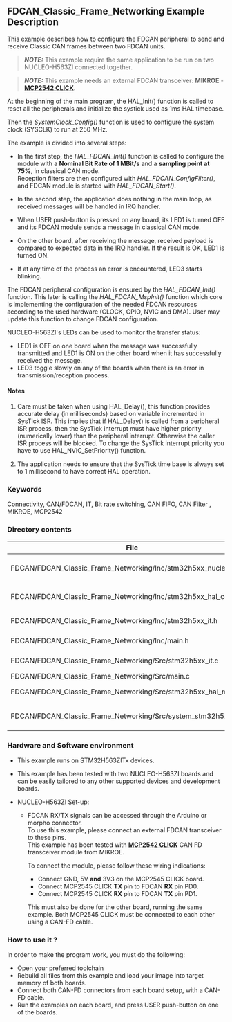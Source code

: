 ## <b>FDCAN_Classic_Frame_Networking Example Description</b>

This example describes how to configure the FDCAN peripheral to send and receive Classic CAN frames between two FDCAN units.

> **_NOTE:_**  This example require the same application to be run on two NUCLEO-H563ZI connected together.

> **_NOTE:_**  This example needs an external FDCAN transceiver: **MIKROE** - [**MCP2542 CLICK**](https://www.mikroe.com/mcp2542-click).

At the beginning of the main program, the HAL_Init() function is called to reset
all the peripherals and initialize the systick used as 1ms HAL timebase.

Then the *SystemClock_Config()* function is used to configure the system clock (SYSCLK) to run at 250 MHz.

The example is divided into several steps:<br>

  - In the first step, the *HAL_FDCAN_Init()* function is called to configure the module with a **Nominal Bit Rate of 1 MBit/s** and a **sampling point at 75%**, in classical CAN mode.<br>
    Reception filters are then configured with *HAL_FDCAN_ConfigFilter()*, and FDCAN module is started with *HAL_FDCAN_Start()*.<br>
  - In the second step, the application does nothing in the main loop, as received messages will be handled in IRQ handler.<br>

  - When USER push-button is pressed on any board, its LED1 is turned OFF and its FDCAN module sends a message in classical CAN mode.
  - On the other board, after receiving the message, received payload is compared to expected data in the IRQ handler. If the result is OK, LED1 is turned ON.

  - If at any time of the process an error is encountered, LED3 starts blinking.

The FDCAN peripheral configuration is ensured by the *HAL_FDCAN_Init()* function.
This later is calling the *HAL_FDCAN_MspInit()* function which core is implementing
the configuration of the needed FDCAN resources according to the used hardware (CLOCK, GPIO, NVIC and DMA).
User may update this function to change FDCAN configuration.


NUCLEO-H563ZI's LEDs can be used to monitor the transfer status:

  - LED1 is OFF on one board when the message was successfully transmitted and LED1 is ON on the other board when it has successfully received the message.
  - LED3 toggle slowly on any of the boards when there is an error in transmission/reception process.

#### <b>Notes</b>

 1. Care must be taken when using HAL_Delay(), this function provides accurate delay (in milliseconds)
    based on variable incremented in SysTick ISR. This implies that if HAL_Delay() is called from
    a peripheral ISR process, then the SysTick interrupt must have higher priority (numerically lower)
    than the peripheral interrupt. Otherwise the caller ISR process will be blocked.
    To change the SysTick interrupt priority you have to use HAL_NVIC_SetPriority() function.

 2. The application needs to ensure that the SysTick time base is always set to 1 millisecond
    to have correct HAL operation.

### <b>Keywords</b>

Connectivity, CAN/FDCAN, IT, Bit rate switching, CAN FIFO, CAN Filter
, MIKROE, MCP2542


### <b>Directory contents</b>

File | Description
 --- | ---
FDCAN/FDCAN_Classic_Frame_Networking/Inc/stm32h5xx_nucleo_conf.h    | BSP configuration file
FDCAN/FDCAN_Classic_Frame_Networking/Inc/stm32h5xx_hal_conf.h   | HAL configuration file
FDCAN/FDCAN_Classic_Frame_Networking/Inc/stm32h5xx_it.h         | Header for stm32h5xx_it.c
FDCAN/FDCAN_Classic_Frame_Networking/Inc/main.h                 | Header for main.c module
FDCAN/FDCAN_Classic_Frame_Networking/Src/stm32h5xx_it.c         | Interrupt handlers
FDCAN/FDCAN_Classic_Frame_Networking/Src/main.c                 | Main program
FDCAN/FDCAN_Classic_Frame_Networking/Src/stm32h5xx_hal_msp.c    | HAL MSP module
FDCAN/FDCAN_Classic_Frame_Networking/Src/system_stm32h5xx.c     | stm32h5xx system source file

### <b>Hardware and Software environment</b>

  - This example runs on STM32H563ZITx devices.

  - This example has been tested with two NUCLEO-H563ZI boards and can be
    easily tailored to any other supported devices and development boards.

  - NUCLEO-H563ZI Set-up:
    - FDCAN RX/TX signals can be accessed through the Arduino or morpho connector.<br>
      To use this example, please connect an external FDCAN transceiver to these pins.<br>
      This example has been tested with [**MCP2542 CLICK**](https://www.mikroe.com/mcp2542-click) CAN FD transceiver module from MIKROE.<br>

      To connect the module, please follow these wiring indications:<br>
      - Connect GND, 5V **and** 3V3 on the MCP2545 CLICK board.
      - Connect MCP2545 CLICK **TX** pin to FDCAN **RX** pin PD0.
      - Connect MCP2545 CLICK **RX** pin to FDCAN **TX** pin PD1.

      This must also be done for the other board, running the same example.
      Both MCP2545 CLICK must be connected to each other using a CAN-FD cable.

    

### <b>How to use it ?</b>

In order to make the program work, you must do the following:

  - Open your preferred toolchain
  - Rebuild all files from this example and load your image into target memory of both boards.
  - Connect both CAN-FD connectors from each board setup, with a CAN-FD cable.
  - Run the examples on each board, and press USER push-button on one of the boards.
